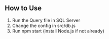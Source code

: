 ## How to Use
1. Run the Query file in SQL Server
2. Change the config in src/db.js
3. Run npm start (install Node.js if not already)
